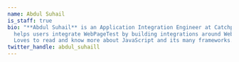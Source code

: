 ```yaml
---
name: Abdul Suhail
is_staff: true
bio: "**Abdul Suhail** is an Application Integration Engineer at Catchpoint,
  helps users integrate WebPageTest by building integrations around WebPageTest.
  Loves to read and know more about JavaScript and its many frameworks."
twitter_handle: abdul_suhaill
---
```

